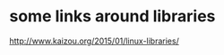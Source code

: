 some links around libraries
===========================

http://www.kaizou.org/2015/01/linux-libraries/